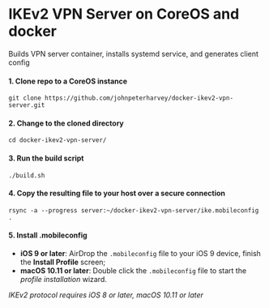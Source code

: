 # IKEv2 VPN Server on CoreOS and docker

Builds VPN server container, installs systemd service, and generates client config

#### 1. Clone repo to a CoreOS instance

    git clone https://github.com/johnpeterharvey/docker-ikev2-vpn-server.git

#### 2. Change to the cloned directory

    cd docker-ikev2-vpn-server/

#### 3. Run the build script

    ./build.sh

#### 4. Copy the resulting file to your host over a secure connection

    rsync -a --progress server:~/docker-ikev2-vpn-server/ike.mobileconfig .

#### 5. Install .mobileconfig

- **iOS 9 or later**: AirDrop the `.mobileconfig` file to your iOS 9 device, finish the **Install Profile** screen;
- **macOS 10.11 or later**: Double click the `.mobileconfig` file to start the *profile installation* wizard.

*IKEv2 protocol requires iOS 8 or later, macOS 10.11 or later*